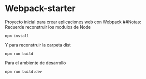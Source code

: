 # Webpack-starter
Proyecto inicial para crear aplicaciones web con Webpack
##Notas:
Recuerde reconstruir los modulos de Node
```
npm install
```
Y para reconstruir la carpeta dist
```
npm run build
```
Para el ambiente de desarrollo
```
npm run build:dev
```
